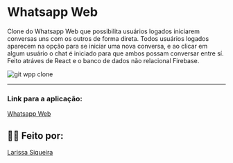 # Whatsapp Web
Clone do Whatsapp Web que possibilita usuários logados iniciarem conversas uns com os outros de forma direta. Todos usuários logados aparecem na opção para se iniciar uma nova conversa, e ao clicar em algum usuário o chat é iniciado para que ambos possam conversar entre sí. Feito atráves de React e o banco de dados não relacional Firebase.

![git wpp clone](https://user-images.githubusercontent.com/64505863/139999276-f1d1a64d-659a-49ba-861b-153aa52ba5a0.gif)

---

### Link para a aplicação:
[Whatsapp Web](https://whatsapp-clone-larissasiq.web.app/)
## :woman_technologist: Feito por:
[Larissa Siqueira](https://github.com/LarissaSiq)



